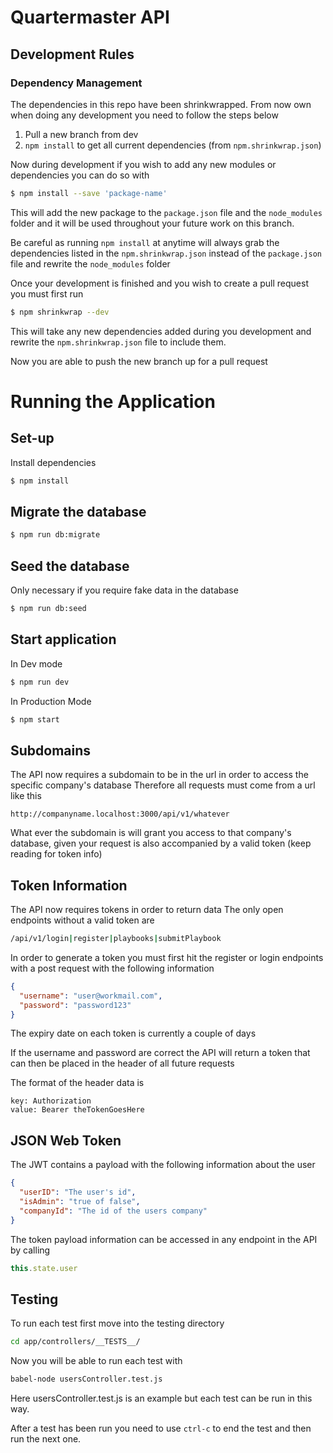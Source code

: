 # Quartermaster API

## Development Rules

### Dependency Management
The dependencies in this repo have been shrinkwrapped. From now own when doing any development you need to follow the steps below
1. Pull a new branch from dev
2. `npm install` to get all current dependencies (from `npm.shrinkwrap.json`)


Now during development if you wish to add any new modules or dependencies you can do so with
```bash
$ npm install --save 'package-name'
```
This will add the new package to the `package.json` file and the `node_modules` folder and it will be used throughout your future work on this branch.

Be careful as running `npm install` at anytime will always grab the dependencies listed in the `npm.shrinkwrap.json` instead of the `package.json` file and rewrite the `node_modules` folder

Once your development is finished and you wish to create a pull request you must first run
```bash
$ npm shrinkwrap --dev
```

This will take any new dependencies added during you development and rewrite the `npm.shrinkwrap.json` file to include them.

Now you are able to push the new branch up for a pull request

# Running the Application

## Set-up
Install dependencies
```bash
$ npm install
```

## Migrate the database
```bash
$ npm run db:migrate
```

## Seed the database
Only necessary if you require fake data in the database
```bash
$ npm run db:seed
```

## Start application
In Dev mode
```bash
$ npm run dev
```

In Production Mode
```bash
$ npm start
```

## Subdomains
The API now requires a subdomain to be in the url in order to access the specific company's database
Therefore all requests must come from a url like this
```
http://companyname.localhost:3000/api/v1/whatever
```

What ever the subdomain is will grant you access to that company's database, given your request
is also accompanied by a valid token (keep reading for token info)

## Token Information
The API now requires tokens in order to return data
The only open endpoints without a valid token are
```bash
/api/v1/login|register|playbooks|submitPlaybook
```
In order to generate a token you must first hit the register or login endpoints with
a post request with the following information
```JSON
{
  "username": "user@workmail.com",
  "password": "password123"
}
```

The expiry date on each token is currently a couple of days

If the username and password are correct the API will return a token
that can then be placed in the header of all future requests

The format of the header data is
```
key: Authorization
value: Bearer theTokenGoesHere
```

## JSON Web Token
The JWT contains a payload with the following information about the user
```JSON
{
  "userID": "The user's id",
  "isAdmin": "true of false",
  "companyId": "The id of the users company"
}
```

The token payload information can be accessed in any endpoint in the API by calling
```javascript
this.state.user
```

## Testing
To run each test first move into the testing directory
```bash
cd app/controllers/__TESTS__/
```

Now you will be able to run each test with
```bash
babel-node usersController.test.js
```

Here usersController.test.js is an example but each test can be run in this way.

After a test has been run you need to use `ctrl-c` to end the test and then run the next one.
